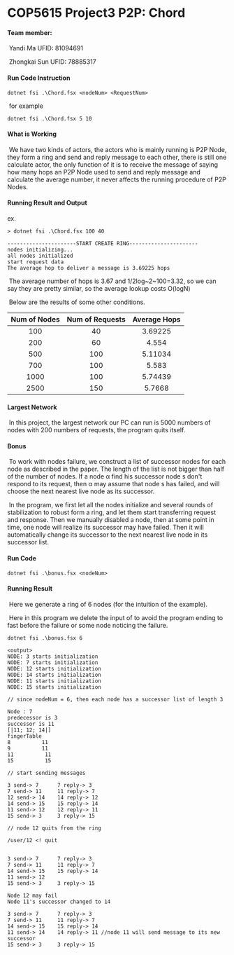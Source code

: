 # COP5615 Project3 P2P: Chord

#### Team member:

​	Yandi Ma	UFID: 81094691

​	Zhongkai Sun	UFID: 78885317



#### Run Code Instruction

```F#
dotnet fsi .\Chord.fsx <nodeNum> <RequestNum>
```

​	for example

```F#
dotnet fsi .\Chord.fsx 5 10
```

#### What is Working

​	We have two kinds of actors, the actors who is mainly running is P2P Node, they form a ring and send and reply message to each other, there is still  one calculate actor, the only function of it is to receive the message of saying how many hops an P2P Node used to send and reply message and calculate the average number, it never affects the running procedure of P2P Nodes.

#### Running Result and Output

ex.

```F#
> dotnet fsi .\Chord.fsx 100 40 

----------------------START CREATE RING----------------------
nodes initializing...
all nodes initialized
start request data
The average hop to deliver a message is 3.69225 hops
```

​	The average number of hops is 3.67 and 1/2log~2~100=3.32, so we can say they are pretty similar, so the average lookup costs O(logN)

​	Below are the results of some other conditions.

| Num of Nodes | Num of Requests | Average Hops |
| :----------: | :-------------: | :----------: |
|     100      |       40        |   3.69225    |
|     200      |       60        |    4.554     |
|     500      |       100       |   5.11034    |
|     700      |       100       |    5.583     |
|     1000     |       100       |   5.74439    |
|     2500     |       150       |    5.7668    |



#### Largest Network

​	In this project, the largest network our PC can run is 5000 numbers of nodes with 200 numbers of requests, the program quits itself.



#### Bonus

​	To work with nodes failure, we construct a list of successor nodes for each node as described in the paper. The length of the list is not bigger than half of the number of nodes. If a node α find his successor node s don't respond to its request, then α may assume that node s has failed, and will choose the next nearest live node as its successor.

​	In the program, we first let all the nodes initialize and several rounds of stabilization to robust form a ring, and let them start transferring request and response. Then we manually disabled a node, then at some point in time, one node will realize its successor may have failed. Then it will automatically change its successor to the next nearest live node in its successor list.

#### Run Code

```F#
dotnet fsi .\bonus.fsx <nodeNum>
```



#### Running Result

​	Here we generate a ring of 6 nodes (for the intuition of the example).

​	Here in this program we delete the input of <RequestNum> to avoid the program ending to fast before the failure or some node noticing the failure.

```F#
dotnet fsi .\bonus.fsx 6 

<output>
NODE: 3 starts initialization
NODE: 7 starts initialization
NODE: 12 starts initialization
NODE: 14 starts initialization
NODE: 11 starts initialization
NODE: 15 starts initialization

// since nodeNum = 6, then each node has a successor list of length 3

Node : 7
predecessor is 3
successor is 11
[|11; 12; 14|]
fingerTable
8          11
9          11
11          11
15          15

// start sending messages

3 send-> 7		7 reply-> 3
7 send-> 11		11 reply-> 7
12 send-> 14	14 reply-> 12
14 send-> 15	15 reply-> 14
11 send-> 12	12 reply-> 11
15 send-> 3		3 reply-> 15

// node 12 quits from the ring

/user/12 <! quit


3 send-> 7		7 reply-> 3
7 send-> 11		11 reply-> 7
14 send-> 15	15 reply-> 14
11 send-> 12
15 send-> 3		3 reply-> 15

Node 12 may fail
Node 11's successor changed to 14

3 send-> 7		7 reply-> 3
7 send-> 11		11 reply-> 7
14 send-> 15	15 reply-> 14
11 send-> 14	14 reply-> 11 //node 11 will send message to its new successor
15 send-> 3		3 reply-> 15
```

